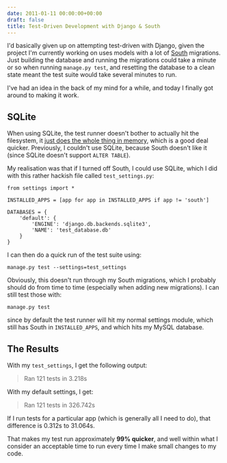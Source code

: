 ```yaml
---
date: 2011-01-11 00:00:00+00:00
draft: false
title: Test-Driven Development with Django & South
---
```


I'd basically given up on attempting test-driven with Django, given
the project I'm currently working on uses models with a lot of
[South](http://south.aeracode.org) migrations. Just building the
database and running the migrations could take a minute or so when
running `manage.py test`, and resetting the database to a clean state
meant the test suite would take several minutes to run.

<!-- more -->

I've had an idea in the back of my mind for a while, and today I finally got around to making it work.


## SQLite


When using SQLite, the test runner doesn't bother to actually hit the
filesystem, it [just does the whole thing in
memory](http://django.readthedocs.org/en/1.3.-/topics/testing.html#the-test-database),
which is a good deal quicker. Previously, I couldn't use SQLite,
because South doesn't like it (since SQLite doesn't support `ALTER
TABLE`).

My realisation was that if I turned off South, I could use SQLite, which I did with this rather hackish file called `test_settings.py`:

```
from settings import *

INSTALLED_APPS = [app for app in INSTALLED_APPS if app != 'south']

DATABASES = {
    'default': {
        'ENGINE': 'django.db.backends.sqlite3',
        'NAME': 'test_database.db'
    }
}
```

I can then do a quick run of the test suite using:

```
manage.py test --settings=test_settings
```

Obviously, this doesn't run through my South migrations, which I
probably should do from time to time (especially when adding new
migrations). I can still test those with:

```
manage.py test
```

since by default the test runner will hit my normal settings module,
which still has South in `INSTALLED_APPS`, and which hits my MySQL
database.


## The Results


With my `test_settings`, I get the following output:


> Ran 121 tests in 3.218s


With my default settings, I get:


> Ran 121 tests in 326.742s


If I run tests for a particular app (which is generally all I need to
do), that difference is 0.312s to 31.064s.

That makes my test run approximately **99% quicker**, and well within
what I consider an acceptable time to run every time I make small
changes to my code.
